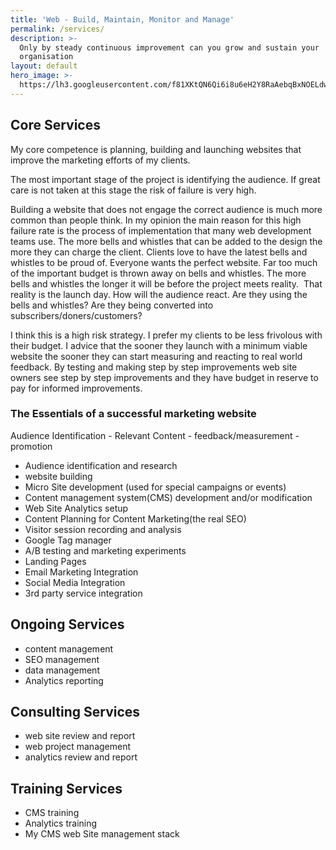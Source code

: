 ```yaml
---
title: 'Web - Build, Maintain, Monitor and Manage'
permalink: /services/
description: >-
  Only by steady continuous improvement can you grow and sustain your
  organisation
layout: default
hero_image: >-
  https://lh3.googleusercontent.com/f81XKtQN6Qi6i8u6eH2Y8RaAebqBxNOELdwRmq1B7LWbT4SNnGPUXtKJDP-Ktrk7ORoUCon6zpIMThfYLz0=w1200-h500-c-rj-e30#.jpg
---
```


## Core Services

My core competence is planning, building and launching websites that improve the marketing efforts of my clients.

The most important stage of the project is identifying the audience. If great care is not taken at this stage the risk of failure is very high.

Building a website that does not engage the correct audience is much more common than people think. In my opinion the main reason for this high failure rate is the process of implementation that many web development teams use. The more bells and whistles that can be added to the design the more they can charge the client. Clients love to have the latest bells and whistles to be proud of. Everyone wants the perfect website. Far too much of the important budget is thrown away on bells and whistles. The more bells and whistles the longer it will be before the project meets reality.&nbsp; That reality is the launch day. How will the audience react. Are they using the bells and whistles? Are they being converted into subscribers/doners/customers?

I think this is a high risk strategy. I prefer my clients to be less frivolous with their budget. I advice that the sooner they launch with a minimum viable website the sooner they can start measuring and reacting to real world feedback. By testing and making step by step improvements web site owners see step by step improvements and they have budget in reserve to pay for informed improvements.

### The Essentials of a successful marketing website

Audience Identification - Relevant Content - feedback/measurement - promotion

* Audience identification and research
* website building
* Micro Site development (used for special campaigns or events)
* Content management system(CMS) development and/or modification
* Web Site Analytics setup
* Content Planning for Content Marketing(the real SEO)
* Visitor session recording and analysis
* Google Tag manager
* A/B testing and marketing experiments
* Landing Pages
* Email Marketing Integration
* Social Media Integration
* 3rd party service integration

## Ongoing Services

* content management
* SEO management
* data management
* Analytics reporting

## Consulting Services

* web site review and report
* web project management
* analytics review and report

## Training Services

* CMS training
* Analytics training
* My CMS web Site management stack